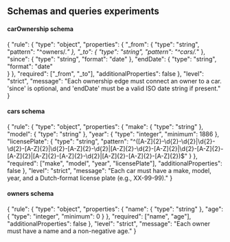 ## Schemas and queries experiments

#### carOwnership schema

{
  "rule": {
    "type": "object",
    "properties": {
      "_from": {
        "type": "string",
        "pattern": "^owners/.*"
      },
      "_to": {
        "type": "string",
        "pattern": "^cars/.*"
      },
      "since": {
        "type": "string",
        "format": "date"
      },
      "endDate": {
        "type": "string",
        "format": "date"  
      }
    },
    "required": ["_from", "_to"],
    "additionalProperties": false
  },
  "level": "strict",
  "message": "Each ownership edge must connect an owner to a car. 'since' is optional, and 'endDate' must be a valid ISO date string if present."
}

#### cars schema

{
  "rule": {
    "type": "object",
    "properties": {
      "make": { "type": "string" },
      "model": { "type": "string" },
      "year": { "type": "integer", "minimum": 1886 },
      "licensePlate": {
        "type": "string",
        "pattern": "^([A-Z]{2}-\\d{2}-\\d{2}|\\d{2}-\\d{2}-[A-Z]{2}|\\d{2}-[A-Z]{2}-\\d{2}|[A-Z]{2}-\\d{2}-[A-Z]{2}|\\d{2}-[A-Z]{2}-[A-Z]{2}|[A-Z]{2}-[A-Z]{2}-\\d{2}|[A-Z]{2}-[A-Z]{2}-[A-Z]{2})$"
      }
    },
    "required": ["make", "model", "year", "licensePlate"],
    "additionalProperties": false
  },
  "level": "strict",
  "message": "Each car must have a make, model, year, and a Dutch-format license plate (e.g., XX-99-99)."
}


#### owners schema

{
  "rule": {
    "type": "object",
    "properties": {
      "name": { "type": "string" },
      "age": { "type": "integer", "minimum": 0 }
    },
    "required": ["name", "age"],
    "additionalProperties": false
  },
  "level": "strict",
  "message": "Each owner must have a name and a non-negative age."
}


